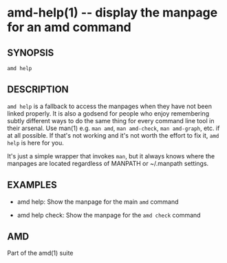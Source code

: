 amd-help(1) -- display the manpage for an amd command
=====================================================


SYNOPSIS
--------

`amd help` <command>


DESCRIPTION
-----------

`amd help` is a fallback to access the manpages when they have not been linked
properly. It is also a godsend for people who enjoy remembering subtly
different ways to do the same thing for every command line tool in their
arsenal. Use man(1) e.g. `man amd`, `man amd-check`, `man amd-graph`, etc. if
at all possible.  If that's not working and it's not worth the effort to fix
it, `amd help` is here for you.

It's just a simple wrapper that invokes `man`, but it always knows where the
manpages are located regardless of MANPATH or ~/.manpath settings.


EXAMPLES
--------

* amd help:
  Show the manpage for the main `amd` command

* amd help check:
  Show the manpage for the `amd check` command


AMD
---

Part of the amd(1) suite
